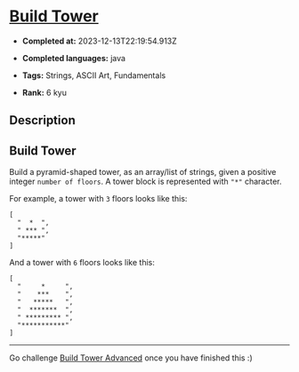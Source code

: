 # [Build Tower](https://www.codewars.com/kata/576757b1df89ecf5bd00073b)

- **Completed at:** 2023-12-13T22:19:54.913Z

- **Completed languages:** java

- **Tags:** Strings, ASCII Art, Fundamentals

- **Rank:** 6 kyu

## Description

Build Tower
---

Build a pyramid-shaped tower, as an array/list of strings, given a positive integer `number of floors`. A tower block is represented with `"*"` character.

For example, a tower with `3` floors looks like this:

```
[
  "  *  ",
  " *** ", 
  "*****"
]
```

And a tower with `6` floors looks like this:

```
[
  "     *     ", 
  "    ***    ", 
  "   *****   ", 
  "  *******  ", 
  " ********* ", 
  "***********"
]
```

___

Go challenge [Build Tower Advanced](https://www.codewars.com/kata/57675f3dedc6f728ee000256) once you have finished this :)
